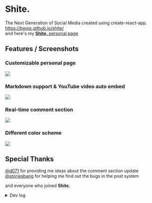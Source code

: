 # Shite.

The Next Generation of Social Media created using create-react-app.  
https://bwsix.github.io/shite/  
and here's my [**Shite.** personal page](https://bwsix.github.io/shite/user/CaFMHgWplVUwzB1noFR3d6T6deN2)

## Features / Screenshots

### Customizable personal page

![](https://i.imgur.com/UtyiXzS.png)

### Markdown support & YouTube video auto embed

![](https://i.imgur.com/zV4PA7K.png)

### Real-time comment section

![](https://i.imgur.com/8fvBkHm.png)

### Different color scheme

![](https://i.imgur.com/HAu4d8k.png)

## Special Thanks

[@d071] for providing me ideas about the comment section update  
[@storiesbang] for helping me find out the bugs in the post system  

and everyone who joined **Shite.**

[@d071]: https://github.com/d071 "d071's GitHub page"
[@storiesbang]: https://github.com/storiesbang "storiesbang's GitHub page"

<details><summary>Dev log</summary>

**(I'm currently taking a break from this project.)**

## TODO

- **image uploader**
  - dnd image uploader
- comment section
  - comment edition
  - comment deletion
- user icon hover info(popup)
- visitor mode

## Next Step

- comment
  - reaction
  - reply
- chatroom
  - 1v1 chat
  - group chat
- follower system

2021/7/27

Maybe it is time to move on to the next project.

- **post**
  - post content markdown support
  - youtube video auto embed

2021/7/26

- **user page**
  - bio
  - cover image
- **post**
  - upload image from clipboard

2021/7/25

- **comment section**
  - infinite scroll up (view previous)
  - "scroll to bottom" button
  - highlight new comments
- **user page**
  - all posts by the user

2021/7/24

- added different themes
  - dark mode(default)
  - light mode
- share post button & link
- **image uploader**
  - image resize & aspect ratio limitation

2021/7/23

minor changes/features in the morning  
refactor the entire(almost) project in the rest of the day

- navbar auto hide when scroll down
- url highlight
- **comment section**
  - `enter` comment
  - `shift`+`enter` new line
- **post system**
  - comment/reaction count realtime update(after comment section being toggled)
- **refactor**
  - store `auth.user` & `post` using `useContent`
- **restructure**
  - put everything related to `post` into one folder
- post page (displays single post)

2021/7/22

- **post system**
  - realtime update _refactor_
  - post edition
  - post deletion confirm box
- **comment section**
  - "view previous comments" button
  - auto scroll up when publish comment
- meta tags

2021/7/21

- **post system**
  - post deletion
  - pending/trailing spaces removal
  - reaction
- **comment section**
  - realtime update

2021/7/20

- **post system**
  - realtime update
  - infinite scroll

2021/7/19

- **post system**
- navbar drop down menu
- page styling

</details>
